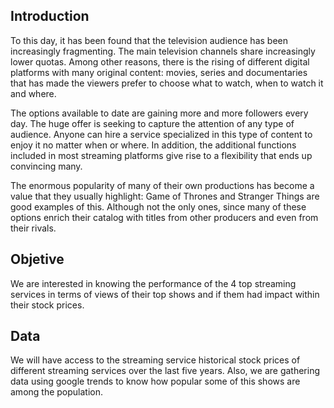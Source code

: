 ## Introduction

To this day, it has been found that the television audience has been increasingly fragmenting. The main television channels share increasingly lower quotas. Among other reasons, there is the rising of different digital platforms with many original content: movies, series and documentaries that has made the viewers prefer to choose what to watch, when to watch it and where. 

The options available to date are gaining more and more followers every day. The huge offer is seeking to capture the attention of any type of audience. Anyone can hire a service specialized in this type of content to enjoy it no matter when or where. In addition, the additional functions included in most streaming platforms give rise to a flexibility that ends up convincing many. 

The enormous popularity of many of their own productions has become a value that they usually highlight: Game of Thrones and Stranger Things are good examples of this. Although not the only ones, since many of these options enrich their catalog with titles from other producers and even from their rivals.


## Objetive

We are interested in knowing the performance of the 4 top streaming services in terms of views of their top shows and if them had impact within their stock prices.

## Data

We will have access to the streaming service historical stock prices of different streaming services over the last five years. Also, we are gathering data using google trends to know how popular some of this shows are among the population.
